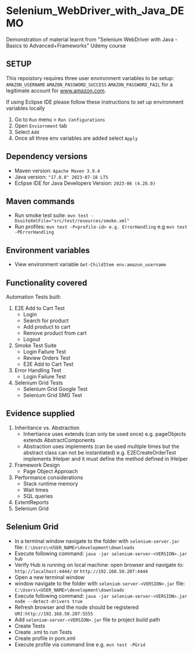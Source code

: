 # Selenium_WebDriver_with_Java_DEMO
Demonstration of material learnt from "Selenium WebDriver with Java -Basics to Advanced+Frameworks" Udemy course

## SETUP
This repoistory requires three user environment variables to be setup:
`AMAZON_USERNAME`
`AMAZON_PASSWORD_SUCCESS`
`AMAZON_PASSWORD_FAIL`
for a legitimate account for www.amazon.com.

If using Eclipse IDE please follow these instructions to set up environment variables locally
1. Go to `Run` menu > `Run Configurations`
2. Open `Enviornment` tab
3. Select `Add`
4. Once all three env variables are added select `Apply`

## Dependency versions
 - Maven version: `Apache Maven 3.9.4`
 - Java version: `"17.0.8" 2023-07-18 LTS`
 - Eclipse IDE for Java Developers Version: `2023-06 (4.28.0)`

## Maven commands
- Run smoke test suite: `mvn test -DsuiteXmlFile="src/test/resources/smoke.xml"`
- Run profiles: `mvn test -P<profile-id> e.g. ErrorHandling` e.g `mvn test -PErrorHandling`

## Environment variables 
- View environment variable `Get-ChildItem env:amazon_username`

## Functionality covered
Automation Tests built:
1. E2E Add to Cart Test
	- Login
	- Search for product
	- Add product to cart
	- Remove product from cart
	- Logout
2. Smoke Test Suite
	- Login Failure Test
	- Review Orders Test
	- E2E Add to Cart Test 
3. Error Handling Test
	- Login Failure Test
4. Selenium Grid Tests
	- Selenium Grid Google Test
	- Selenium Grid SMG Test
	
## Evidence supplied
1. Inheritance vs. Abstraction
	- Inhertiance uses extends (can only be used once) e.g. pageObjects extends AbstractComponents
	- Abstraction uses implements (can be used multiple times but the abstract class can not be instantiated) e.g. E2ECreateOrderTest implements IHelper and it must define the method defined in IHelper
2. Framework Design
	- Page Object Approach
3. Performance considerations
	- Stack runtime memory
	- Wait times
	- SQL queries
4. ExtentReports
5. Selenium Grid 

## Selenium Grid
- In a terminal window navigate to the folder with `selenium-server.jar` file:  `C:\Users\<USER_NAME>\development\downloads`
- Execute following command: `java -jar selenium-server-<VERSION>.jar hub`
- Verify Hub is running on local machine: open browser and navigate to: `http://localhost:4444/` or `http://192.168.50.207:4444`
- Open a new terminal window 
- window navigate to the folder with `selenium-server-<VERSION>.jar` file:  `C:\Users\<USER_NAME>\development\downloads`
- Execute following command: `java -jar selenium-server-<VERSION>.jar  node --detect-drivers true`
- Refresh browser and the node should be registered `URI:http://192.168.50.207:5555`
- Add `selenium-server-<VERSION>.jar` file to project build path
- Create Tests
- Create .xml to run Tests
- Create profile in pom.xml
- Execute profile via command line e.g. `mvn test -PGrid`